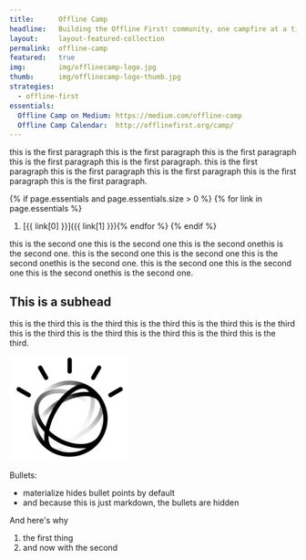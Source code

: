 ```yaml
---
title:      Offline Camp
headline:   Building the Offline First! community, one campfire at a time.
layout:     layout-featured-collection
permalink:  offline-camp
featured:   true
img:        img/offlinecamp-logo.jpg
thumb:      img/offlinecamp-logo-thumb.jpg
strategies: 
  - offline-first
essentials:
  Offline Camp on Medium: https://medium.com/offline-camp
  Offline Camp Calendar:  http://offlinefirst.org/camp/
---
```


this is the first paragraph this is the first paragraph this is the first paragraph this is the first paragraph this is the first paragraph. this is the first paragraph this is the first paragraph this is the first paragraph this is the first paragraph this is the first paragraph.

{% if page.essentials and page.essentials.size > 0 %}
{% for link in page.essentials %}
1. [{{ link[0] }}]({{ link[1] }}){% endfor %}
{% endif %}

this is the second one this is the second one this is the second onethis is the second one. this is the second one this is the second one this is the second onethis is the second one. this is the second one this is the second one this is the second onethis is the second one.

## This is a subhead

this is the third this is the third this is the third this is the third this is the third this is the third this is the third this is the third this is the third this is the third.

![placeholder image](img/watson_black.png)

Bullets:
- materialize hides bullet points by default
- and because this is just markdown, the bullets are hidden

And here's why

1. the first thing
2. and now with the second